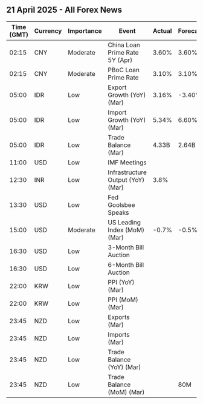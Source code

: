 ## 21 April 2025 - All Forex News

| Time (GMT) | Currency | Importance | Event | Actual | Forecast | Previous |
|------|----------|------------|-------|--------|----------|----------|
| 02:15 | CNY | Moderate | China Loan Prime Rate 5Y (Apr) | 3.60% | 3.60% | 3.60% |
| 02:15 | CNY | Moderate | PBoC Loan Prime Rate | 3.10% | 3.10% | 3.10% |
| 05:00 | IDR | Low | Export Growth (YoY) (Mar) | 3.16% | -3.40% | 13.86% |
| 05:00 | IDR | Low | Import Growth (YoY) (Mar) | 5.34% | 6.60% | 2.30% |
| 05:00 | IDR | Low | Trade Balance (Mar) | 4.33B | 2.64B | 3.10B |
| 11:00 | USD | Low | IMF Meetings |  |  |  |
| 12:30 | INR | Low | Infrastructure Output (YoY) (Mar) | 3.8% |  | 3.4% |
| 13:30 | USD | Low | Fed Goolsbee Speaks |  |  |  |
| 15:00 | USD | Moderate | US Leading Index (MoM) (Mar) | -0.7% | -0.5% | -0.2% |
| 16:30 | USD | Low | 3-Month Bill Auction |  |  | 4.225% |
| 16:30 | USD | Low | 6-Month Bill Auction |  |  | 4.060% |
| 22:00 | KRW | Low | PPI (YoY) (Mar) |  |  | 1.5% |
| 22:00 | KRW | Low | PPI (MoM) (Mar) |  |  | 0.0% |
| 23:45 | NZD | Low | Exports (Mar) |  |  | 6.74B |
| 23:45 | NZD | Low | Imports (Mar) |  |  | 6.23B |
| 23:45 | NZD | Low | Trade Balance (YoY) (Mar) |  |  | -6,510M |
| 23:45 | NZD | Low | Trade Balance (MoM) (Mar) |  | 80M | 510M |
